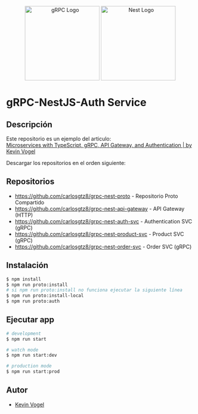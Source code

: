 <p align="center">
<a href="https://grpc.io/" target="blank"><img src="https://www.adictosaltrabajo.com/wp-content/uploads/2023/01/grpc-icon-color-1068x1068.png" width="200" alt="gRPC Logo" /></a>
  <a href="http://nestjs.com/" target="blank"><img src="https://nestjs.com/img/logo-small.svg" width="200" alt="Nest Logo" /></a>
</p>

[circleci-image]: https://img.shields.io/circleci/build/github/nestjs/nest/master?token=abc123def456
[circleci-url]: https://circleci.com/gh/nestjs/nest

# gRPC-NestJS-Auth Service

## Descripción

Este repositorio es un ejemplo del articulo:  
[Microservices with TypeScript, gRPC, API Gateway, and Authentication | by Kevin Vogel](https://levelup.gitconnected.com/nestjs-microservices-with-grpc-api-gateway-and-authentication-part-1-2-650009c03686)

Descargar los repositorios en el orden siguiente:

## Repositorios

- https://github.com/carlosgtz8/grpc-nest-proto - Repositorio Proto Compartido
- https://github.com/carlosgtz8/grpc-nest-api-gateway - API Gateway (HTTP)
- https://github.com/carlosgtz8/grpc-nest-auth-svc - Authentication SVC (gRPC)
- https://github.com/carlosgtz8/grpc-nest-product-svc - Product SVC (gRPC)
- https://github.com/carlosgtz8/grpc-nest-order-svc - Order SVC (gRPC)

## Instalación

```bash
$ npm install
$ npm run proto:install
# si npm run proto:install no funciona ejecutar la siguiente línea
$ npm run proto:install-local
$ npm run proto:auth
```

## Ejecutar app

```bash
# development
$ npm run start

# watch mode
$ npm run start:dev

# production mode
$ npm run start:prod
```

## Autor

- [Kevin Vogel](https://medium.com/@hellokevinvogel)

